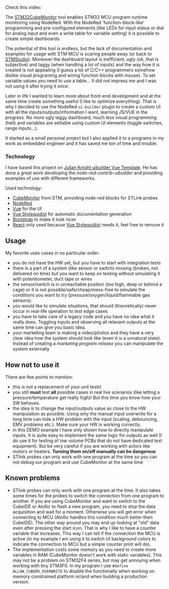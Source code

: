 Check this video:


The [STM32CubeMonitor](https://www.st.com/en/development-tools/stm32cubemonitor.html) tool enables STM32 MCU program runtime monitoring using NodeRed. With the NodeRed 'function-block-like' programming and pre-configured elements (like LEDs for input status or dial for analog input and even a write table for variable setting) it is possible to create simple dashboards.

The potential of this tool is endless, but the lack of documentation and examples for usage with STM MCU is scaring people away (or back to [STMStudio](https://www.st.com/en/development-tools/stm-studio-stm32.html)). Moreover the dashboard layout is inefficient, ugly (ok, that is subjective) and laggy (when handling a lot of inputs) and the way how it is created is not appealing (I guess a lot of C/C++ programmers somehow dislike visual programing and wiring function blocks with mouse). To set variable values you need to use a table... It did not impress me and I was not using it after trying it once. 

Later in life I wanted to learn more about front-end development and at the same time create something useful (I like to optimize everything). That is why I decided to use the NodeRed `ui-builder` plugin to create a custom UI with all the inputs/outputs/information I want, learning JS/VUE in the progress. No more ugly laggy dashboard, much less visual programming (hell) and variables are settable using custom UI elements (toggle switches, range inputs...).

It started as a small personal project but I also applied it to a programs in my work as embedded engineer and it has saved me ton of time and trouble. 

### Technology 

I have based this project on <a href="https://github.com/TotallyInformation/node-red-contrib-uibuilder/tree/main/templates/vue"> Julian Knight uibuilder Vue Template</a>. He has done a great work developing the *node-red-contrib-uibuilder* and providing examples of use with different frameworks.

Used technology: 
- [CubeMonitor](https://www.st.com/en/development-tools/stm32cubemonitor.html) from STM, providing node-red blocks for STLink probes 
- [NodeRed](https://nodered.org/)
- [Vue](https://vuejs.org/) for the UI
- [Vue Stylequidist](https://vue-styleguidist.github.io/) for automatic documentation generation
- [Bootstrap](https://getbootstrap.com/) to make it look nicer 
- [React](https://reactjs.org/) only used because [Vue Stylequidist](https://vue-styleguidist.github.io/) needs it, feel free to remove it 


## Usage 

My favorite uses cases in no particular order: 

- you do not have the HW yet, but you have to start with integration tests
- there is a part of a system (like sensor or switch) missing (broken, not delivered on time) but you want to keep on testing without simulating it with potentiometer, duct tape or wires 
- the sensor/switch is in unreachable position (too high, deep or behind a cage) or it is not possible/safe/cheap/mess-free to simulate the conditions you want to try (pressure/oxygen/liquid/flammable gas sensors).
- you would like to simulate situations, that should (theoretically) never occur in real-life operation to test edge cases
- you have to take care of a legacy code and you have no idea what it really does. Toggling inputs and observing all relevant outputs at the same time can give you basic idea. 
- your marketing team is making a video/photos and they have a very clear idea how the system should look like (even it is a unnatural state). Instead of creating a *marketing program release* you can manipulate the system externally  


## How not to use it  

There are few points to mention:

- this is not a replacement of your unit tests! 
- you still **must** test **all** possible cases in real live scenarios (like letting a pressure/temperature get really high)! But this time you know how your SW behaves. 
- the idea is to change the input/outputs value as close to the HW manipulation as possible. Using only the manual input overwrite for a long time can hide a HW problem with the input (scaling, debouncing, EMV problems etc.). Make sure your HW is working correctly.
- in this DEMO example I have only shown how to directly manipulate inputs. It is quite easy to implement the same logic for outputs as well (I do use it for testing of low volume PCBs that do not have dedicated test equipment). But be very careful if you are working with actors like motors or heaters. **Turning them on/off manually can be dangerous** 
- STlink probes can only work with one program at the time so you can not debug our program and use CubeMonitor at the same time 


## Known problems

- STlink probes can only work with one program at the time. It also takes some times for the probes to switch the connection from one program to another. If you are using CubeMonitor and want to switch to the CubeIDE or Atollic to flash a new program, you need to stop the data acquisition and wait for a moment. Otherwise you will get error when connecting to MCU (Atollic handles this condition much better then CubeIDE). The other way around you may end up looking at "old" data even after pressing the start icon. That is why I like to have a counter variable that increases. This way I can tell if the connection the MCU is active (in my example I am using it to switch UI background colors to indicate the connection to MCU but a simple counter print will do). 
- The implementation costs some memory as you need to create more variables in RAM (CubeMonitor doesn't work with static variables). This may not be a problem on STM32F4 series, but may get annoying when working with tiny STM3F0. In my program I use `#define ALLOW_CUBEMX_OVERWRITE` to disable the functionally when working on memory constrained platform or/and when building a production version. 
